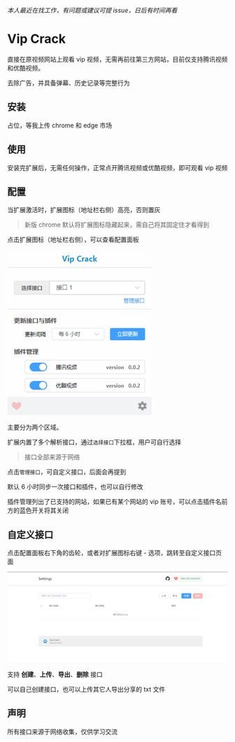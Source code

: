 *本人最近在找工作，有问题或建议可提 issue，日后有时间再看*

# Vip Crack

直接在原视频网站上观看 vip 视频，无需再前往第三方网站，目前仅支持腾讯视频和优酷视频。

去除广告，并具备弹幕、历史记录等完整行为

## 安装

占位，等我上传 chrome 和 edge 市场

## 使用

安装完扩展后，无需任何操作，正常点开腾讯视频或优酷视频，即可观看 vip 视频

## 配置

当扩展激活时，扩展图标（地址栏右侧）高亮，否则置灰

> 新版 chrome 默认将扩展图标隐藏起来，需自己将其固定住才看得到

点击扩展图标（地址栏右侧），可以查看配置面板

![](docs/img/popup.png)

主要分为两个区域。

扩展内置了多个解析接口，通过`选择接口`下拉框，用户可自行选择

> 接口全部来源于网络

点击`管理接口`，可自定义接口，后面会再提到

默认 6 小时同步一次接口和插件，也可以自行修改

插件管理列出了已支持的网站，如果已有某个网站的 vip 账号，可以点击插件名前方的蓝色开关将其关闭

## 自定义接口

点击配置面板右下角的齿轮，或者对扩展图标右键 - 选项，跳转至自定义接口页面

![](docs/img/options.png)

支持 **创建**、**上传**、**导出**、**删除** 接口

可以自己创建接口，也可以上传其它人导出分享的 txt 文件

## 声明

所有接口来源于网络收集，仅供学习交流
